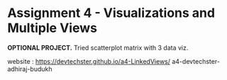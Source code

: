 Assignment 4 - Visualizations and Multiple Views  
===

**OPTIONAL PROJECT.**
Tried scatterplot matrix with 3 data viz.

website : https://devtechster.github.io/a4-LinkedViews/
a4-devtechster-adhiraj-budukh


